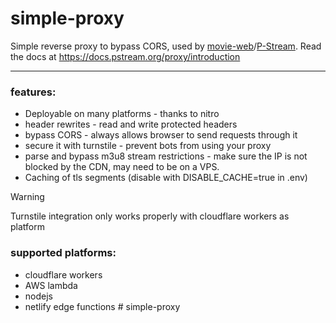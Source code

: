 # simple-proxy

Simple reverse proxy to bypass CORS, used by [movie-web](https://movie-web.app)/[P-Stream](https://pstream.org).
Read the docs at https://docs.pstream.org/proxy/introduction

---

### features:
 - Deployable on many platforms - thanks to nitro
 - header rewrites - read and write protected headers
 - bypass CORS - always allows browser to send requests through it
 - secure it with turnstile - prevent bots from using your proxy
 - parse and bypass m3u8 stream restrictions - make sure the IP is not blocked by the CDN, may need to be on a VPS.
 - Caching of tls segments (disable with DISABLE_CACHE=true in .env)

> [!WARNING]
> Turnstile integration only works properly with cloudflare workers as platform

### supported platforms:
 - cloudflare workers
 - AWS lambda
 - nodejs
 - netlify edge functions
#   s i m p l e - p r o x y  
 